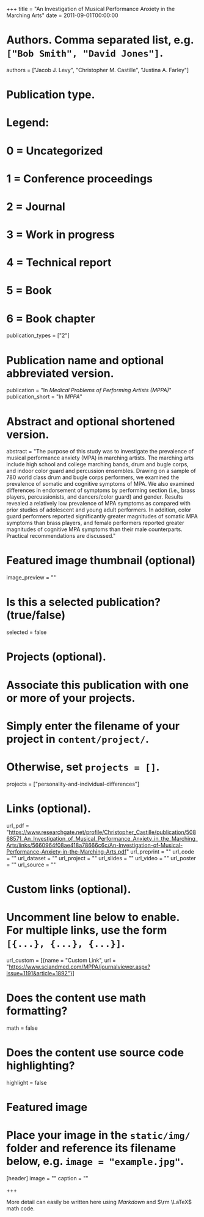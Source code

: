 +++
title = "An Investigation of Musical Performance Anxiety in the Marching Arts"
date = 2011-09-01T00:00:00
 
# Authors. Comma separated list, e.g. `["Bob Smith", "David Jones"]`.
authors = ["Jacob J. Levy", "Christopher M. Castille", "Justina A. Farley"]

# Publication type.
# Legend:
# 0 = Uncategorized
# 1 = Conference proceedings
# 2 = Journal
# 3 = Work in progress
# 4 = Technical report
# 5 = Book
# 6 = Book chapter
publication_types = ["2"]

# Publication name and optional abbreviated version.
publication = "In *Medical Problems of Performing Artists (MPPA)*"
publication_short = "In *MPPA*"

# Abstract and optional shortened version.
abstract = "The purpose of this study was to investigate the prevalence of musical performance anxiety (MPA) in marching artists. The marching arts include high school and college marching bands, drum and bugle corps, and indoor color guard and percussion ensembles. Drawing on a sample of 780 world class drum and bugle corps performers, we examined the prevalence of somatic and cognitive symptoms of MPA. We also examined differences in endorsement of symptoms by performing section (i.e., brass players, percussionists, and dancers/color guard) and gender. Results revealed a relatively low prevalence of MPA symptoms as compared with prior studies of adolescent and young adult performers. In addition, color guard performers reported significantly greater magnitudes of somatic MPA symptoms than brass players, and female performers reported greater magnitudes of cognitive MPA symptoms than their male counterparts. Practical recommendations are discussed."

# Featured image thumbnail (optional)
image_preview = ""

# Is this a selected publication? (true/false)
selected = false

# Projects (optional).
#   Associate this publication with one or more of your projects.
#   Simply enter the filename of your project in `content/project/`.
#   Otherwise, set `projects = []`.
projects = ["personality-and-individual-differences"]

# Links (optional).
url_pdf = "https://www.researchgate.net/profile/Christopher_Castille/publication/50868571_An_Investigation_of_Musical_Performance_Anxiety_in_the_Marching_Arts/links/5660964f08ae418a78666c6c/An-Investigation-of-Musical-Performance-Anxiety-in-the-Marching-Arts.pdf"
url_preprint = ""
url_code = ""
url_dataset = ""
url_project = ""
url_slides = ""
url_video = ""
url_poster = ""
url_source = ""

# Custom links (optional).
#   Uncomment line below to enable. For multiple links, use the form `[{...}, {...}, {...}]`.
url_custom = [{name = "Custom Link", url = "https://www.sciandmed.com/MPPA/journalviewer.aspx?issue=1191&article=1892"}]

# Does the content use math formatting?
math = false

# Does the content use source code highlighting?
highlight = false

# Featured image
# Place your image in the `static/img/` folder and reference its filename below, e.g. `image = "example.jpg"`.
[header]
image = ""
caption = ""

+++

More detail can easily be written here using *Markdown* and $\rm \LaTeX$ math code.
